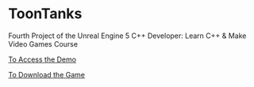 # ToonTanks
 Fourth Project of the Unreal Engine 5 C++ Developer: Learn C++ & Make Video Games Course
 
 [To Access the Demo](https://youtu.be/AA0GQr6yCU0)

 [To Download the Game](https://gcanidemir.itch.io/toontanks)
